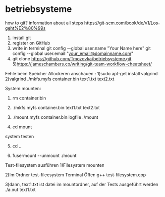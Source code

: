 # betriebsysteme
how to git? information about all steps https://git-scm.com/book/de/v1/Los-geht%E2%80%99s
1) install git
2) register on GitHub
3) write in terminal
git config --global user.name "Your Name here"
git config --global user.email "your_email@domainname.com"
4) git clone https://github.com/Tmozovka/betriebsysteme.git
5)https://jameschambers.co/writing/git-team-workflow-cheatsheet/

Fehle beim Speicher Allockeren anschauen :
1)sudo apt-get install valgrind
2)valgrind ./mkfs.myfs container.bin text1.txt text2.txt

System mounten:
1) rm container.bin

2)  ./mkfs.myfs container.bin text1.txt text2.txt

3)  ./mount.myfs container.bin logfile ./mount

4) cd mount

system testen 

5) cd ..

6) fusermount --unmount ./mount





Test-filesystem ausführen
1)Filesystem mounten

2)Im Ordner test-fileesystem Terminal Öffen
 	g++ test-filesystem.cpp 
 	
3)dann, text1.txt ist datei im mountordner, auf der Tests ausgeführt werden 
	./a.out text1.txt
	






